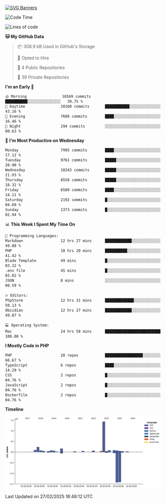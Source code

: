 [![SVG Banners](https://svg-banners.vercel.app/api?type=glitch&text1=Gere_Lajos%F0%9F%92%BB&width=800&height=400)](https://github.com/Akshay090/svg-banners)

<!--START_SECTION:waka-->
![Code Time](http://img.shields.io/badge/Code%20Time-2%2C236%20hrs%2042%20mins-blue)

![Lines of code](https://img.shields.io/badge/From%20Hello%20World%20I%27ve%20Written-27.4%20million%20lines%20of%20code-blue)

**🐱 My GitHub Data** 

> 📦 308.9 kB Used in GitHub's Storage 
 > 
> 💼 Opted to Hire
 > 
> 📜 4 Public Repositories 
 > 
> 🔑 39 Private Repositories 
 > 
**I'm an Early 🐤** 

```text
🌞 Morning                18569 commits       ██████████░░░░░░░░░░░░░░░   39.75 % 
🌆 Daytime                20160 commits       ███████████░░░░░░░░░░░░░░   43.16 % 
🌃 Evening                7688 commits        ████░░░░░░░░░░░░░░░░░░░░░   16.46 % 
🌙 Night                  294 commits         ░░░░░░░░░░░░░░░░░░░░░░░░░   00.63 % 
```
📅 **I'm Most Productive on Wednesday** 

```text
Monday                   7995 commits        ████░░░░░░░░░░░░░░░░░░░░░   17.12 % 
Tuesday                  9761 commits        █████░░░░░░░░░░░░░░░░░░░░   20.90 % 
Wednesday                10243 commits       █████░░░░░░░░░░░░░░░░░░░░   21.93 % 
Thursday                 8558 commits        █████░░░░░░░░░░░░░░░░░░░░   18.32 % 
Friday                   6589 commits        ████░░░░░░░░░░░░░░░░░░░░░   14.11 % 
Saturday                 2192 commits        █░░░░░░░░░░░░░░░░░░░░░░░░   04.69 % 
Sunday                   1373 commits        █░░░░░░░░░░░░░░░░░░░░░░░░   02.94 % 
```


📊 **This Week I Spent My Time On** 

```text
💬 Programming Languages: 
Markdown                 12 hrs 27 mins      ████████████░░░░░░░░░░░░░   49.88 % 
PHP                      10 hrs 20 mins      ██████████░░░░░░░░░░░░░░░   41.42 % 
Blade Template           49 mins             █░░░░░░░░░░░░░░░░░░░░░░░░   03.32 % 
.env file                45 mins             █░░░░░░░░░░░░░░░░░░░░░░░░   03.02 % 
JSON                     8 mins              ░░░░░░░░░░░░░░░░░░░░░░░░░   00.59 % 

🔥 Editors: 
PhpStorm                 12 hrs 31 mins      █████████████░░░░░░░░░░░░   50.13 % 
Obsidian                 12 hrs 27 mins      ████████████░░░░░░░░░░░░░   49.87 % 

💻 Operating System: 
Mac                      24 hrs 58 mins      █████████████████████████   100.00 % 
```

**I Mostly Code in PHP** 

```text
PHP                      28 repos            █████████████████░░░░░░░░   66.67 % 
TypeScript               6 repos             ████░░░░░░░░░░░░░░░░░░░░░   14.29 % 
CSS                      2 repos             █░░░░░░░░░░░░░░░░░░░░░░░░   04.76 % 
JavaScript               2 repos             █░░░░░░░░░░░░░░░░░░░░░░░░   04.76 % 
Dockerfile               2 repos             █░░░░░░░░░░░░░░░░░░░░░░░░   04.76 % 
```



**Timeline**

![Lines of Code chart](https://raw.githubusercontent.com/gere-lajos/gere-lajos/main/assets/bar_graph.png)


 Last Updated on 27/02/2025 18:48:12 UTC
<!--END_SECTION:waka-->
